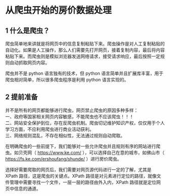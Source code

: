 # 从爬虫开始的房价数据处理

## 1 什么是爬虫？
爬虫简单地来讲就是将网页中的信息复制粘贴下来。爬虫操作是对人工复制粘贴的自动化。如果是人工操作，那么人们需要先打开网页，接着复制内容，最后将内容粘贴下来。而爬虫则是模拟浏览器发送网络请求，接受请求响应，最后按照一定规则自动抓取网页内容。

爬虫并不是 python 语言独有的技术，但 python 语言简单并且扩展库丰富，用于爬虫相对简单，所以很多爬虫程序是利用 python 语言实现的。

## 2 提前准备
并不是所有的网页都能够进行爬虫，网页禁止爬虫的原因多种多样：  
一、政府等国家相关网页内容敏感，不能爬虫也不应该爬虫！！！  
二、网站安全保护到位，存在反爬虫机制。爬虫切记维护知识产权，仅仅用于个人学习方面，不应利用爬虫进行商业活动获利。  
三、网络规则混乱，不存在相似性，无法通过规则自动爬取。  

在明确爬虫的一些前提下，我们能够对一些允许爬虫并且规则有序的网站进行爬虫。如贝壳网（ https://www.ke.com/ ），可以选择自己在意的城市，如佛山市（ https://fs.ke.com/ershoufang/shunde/ ）进行房价爬虫。

选择好需要爬取的网页后，我们需要对网页源代码进行一定的了解，尤其是 XPath 路径，这是爬虫的关键点。XPath 路径是对元素进行定位的路径，就像文件管理中需要寻找一个文件，一层一层的路径由外入内，XPath 路径就是定位网页中信息的通道。
